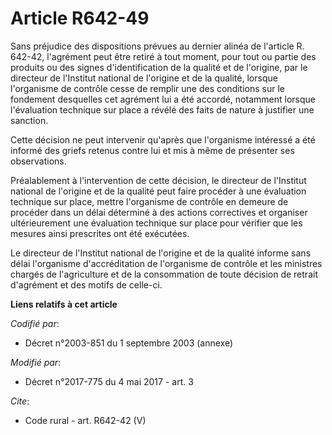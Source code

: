 # Article R642-49

Sans préjudice des dispositions prévues au dernier alinéa de l'article R. 642-42, l'agrément peut être retiré à tout moment,
pour tout ou partie des produits ou des signes d'identification de la qualité et de l'origine, par le directeur de l'Institut
national de l'origine et de la qualité, lorsque l'organisme de contrôle cesse de remplir une des conditions sur le fondement
desquelles cet agrément lui a été accordé, notamment lorsque l'évaluation technique sur place a révélé des faits de nature à
justifier une sanction. 

Cette décision ne peut intervenir qu'après que l'organisme intéressé a été informé des griefs retenus contre lui et mis à
même de présenter ses observations. 

Préalablement à l'intervention de cette décision, le directeur de l'Institut national de l'origine et de la qualité peut
faire procéder à une évaluation technique sur place, mettre l'organisme de contrôle en demeure de procéder dans un délai
déterminé à des actions correctives et organiser ultérieurement une évaluation technique sur place pour vérifier que les
mesures ainsi prescrites ont été exécutées. 

Le directeur de l'Institut national de l'origine et de la qualité informe sans délai l'organisme d'accréditation de
l'organisme de contrôle et les ministres chargés de l'agriculture et de la consommation de toute décision de retrait
d'agrément et des motifs de celle-ci.

**Liens relatifs à cet article**

_Codifié par_:

  - Décret n°2003-851 du 1 septembre 2003 (annexe)

_Modifié par_:

  - Décret n°2017-775 du 4 mai 2017 - art. 3

_Cite_:

  - Code rural - art. R642-42 (V)
